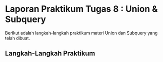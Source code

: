 # Laporan Praktikum Tugas 8 : Union & Subquery
Berikut adalah langkah-langkah praktikum materi Union dan Subquery yang telah dibuat.

## Langkah-Langkah Praktikum
### 
